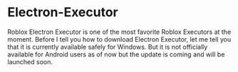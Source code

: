 # Electron-Executor
Roblox Electron Executor is one of the most favorite Roblox Executors at the moment. Before I tell you how to download Electron Executor, let me tell you that it is currently available safely for Windows. But it is not officially available for Android users as of now but the update is coming and will be launched soon.
